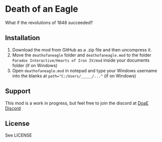 # Death of an Eagle
What if the revolutions of 1848 succeeded?
## Installation
1. Download the mod from GitHub as a .zip file and then uncompress it.
2. Move the `deathofaneagle` folder and `deathofaneagle.mod` to the folder `Paradox Interactive/Hearts of Iron IV/mod` inside your documents folder (if on Windows)
3. Open `deathofaneagle.mod` in notepad and type your Windows username into the blanks at `path="C:/Users/_____/..."` (if on Windows)
## Support
This mod is a work in progress, but feel free to join the discord at [DoaE Discord](https://discord.gg/f7vd6bEfS9)
## License
See LICENSE
